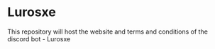 # Lurosxe
This repository will host the website and terms and conditions of the discord bot - Lurosxe
